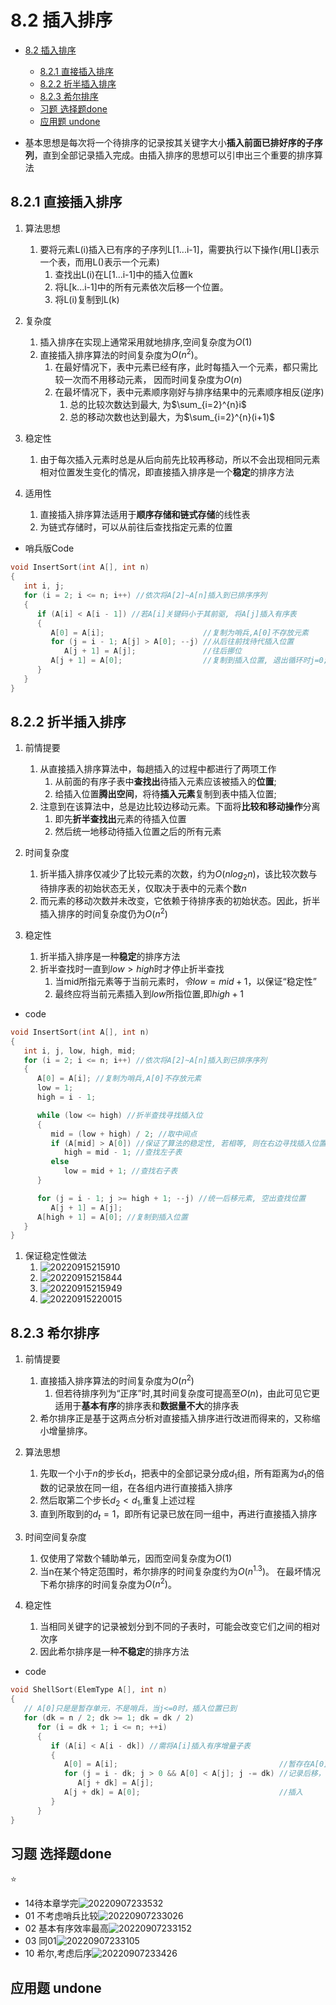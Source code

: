 # 8.2 插入排序

- [8.2 插入排序](#82-插入排序)
  - [8.2.1 直接插入排序](#821-直接插入排序)
  - [8.2.2 折半插入排序](#822-折半插入排序)
  - [8.2.3 希尔排序](#823-希尔排序)
  - [习题 选择题done](#习题-选择题done)
  - [应用题 undone](#应用题-undone)

- 基本思想是每次将一个待排序的记录按其关键字大小**插入前面已排好序的子序列**，直到全部记录插入完成。由插入排序的思想可以引申出三个重要的排序算法

## 8.2.1 直接插入排序

1. 算法思想
   1. 要将元素L(i)插入已有序的子序列L[1...i-1]，需要执行以下操作(用L[]表示一个表，而用L()表示一个元素)
      1. 查找出L(i)在L[1...i-1]中的插入位置k
      2. 将L[k...i-1]中的所有元素依次后移一个位置。
      3. 将L(i)复制到L(k)

2. 复杂度
   1. 插入排序在实现上通常采用就地排序,空间复杂度为$O(1)$
   2. 直接插入排序算法的时间复杂度为$O(n^2)$。
      1. 在最好情况下，表中元素已经有序，此时每插入一个元素，都只需比较一次而不用移动元素， 因而时间复杂度为$O(n)$
      2. 在最坏情况下，表中元素顺序刚好与排序结果中的元素顺序相反(逆序)
         1. 总的比较次数达到最大, 为$\sum_{i=2}^{n}i$
         2. 总的移动次数也达到最大，为$\sum_{i=2}^{n}(i+1)$

3. 稳定性
   1. 由于每次插入元素时总是从后向前先比较再移动，所以不会出现相同元素相对位置发生变化的情况，即直接插入排序是一个**稳定**的排序方法

4. 适用性
   1. 直接插入排序算法适用于**顺序存储和链式存储**的线性表
   2. 为链式存储时，可以从前往后查找指定元素的位置

- 哨兵版Code

```c
void InsertSort(int A[], int n)
{
   int i, j;
   for (i = 2; i <= n; i++) //依次将A[2]~A[n]插入到已排序序列
   {
      if (A[i] < A[i - 1]) //若A[i]关键码小于其前驱, 将A[j]插入有序表
      {
         A[0] = A[i];                      //复制为哨兵,A[0]不存放元素
         for (j = i - 1; A[j] > A[0]; --j) //从后往前找待代插入位置
            A[j + 1] = A[j];               //往后挪位
         A[j + 1] = A[0];                  //复制到插入位置, 退出循环时j=0;
      }
   }
}
```

## 8.2.2 折半插入排序

1. 前情提要
   1. 从直接插入排序算法中，每趟插入的过程中都进行了两项工作
      1. 从前面的有序子表中**查找出**待插入元素应该被插入的**位置**;
      2. 给插入位置**腾出空间**，将待**插入元素**复制到表中插入位置;
   2. 注意到在该算法中，总是边比较边移动元素。下面将**比较和移动操作**分离
      1. 即先**折半查找出**元素的待插入位置
      2. 然后统一地移动待插入位置之后的所有元素

2. 时间复杂度
   1. 折半插入排序仅减少了比较元素的次数，约为$O(nlog_2n)$，该比较次数与待排序表的初始状态无关，仅取决于表中的元素个数$n$
   2. 而元素的移动次数并未改变，它依赖于待排序表的初始状态。因此，折半插入排序的时间复杂度仍为$O(n^2)$

3. 稳定性
   1. 折半插入排序是一种**稳定**的排序方法
   2. 折半查找时一直到$low > high$时才停止折半查找
      1. 当mid所指元素等于当前元素时，$令low=mid+1$，以保证“稳定性”
      2. 最终应将当前元素插入到$low$所指位置,即$high+1$

- code

```c
void InsertSort(int A[], int n)
{
   int i, j, low, high, mid;
   for (i = 2; i <= n; i++) //依次将A[2]~A[n]插入到已排序序列
   {
      A[0] = A[i]; //复制为哨兵,A[0]不存放元素
      low = 1;
      high = i - 1;

      while (low <= high) //折半查找寻找插入位
      {
         mid = (low + high) / 2; //取中间点
         if (A[mid] > A[0]) //保证了算法的稳定性, 若相等, 则在右边寻找插入位置
            high = mid - 1; //查找左子表
         else
            low = mid + 1; //查找右子表
      }

      for (j = i - 1; j >= high + 1; --j) //统一后移元素, 空出查找位置
         A[j + 1] = A[j];
      A[high + 1] = A[0]; //复制到插入位置
   }
}
```

1. 保证稳定性做法
   1. ![20220915215910](https://raw.githubusercontent.com/Logible/Image/main/note_image/20220915215910.png)
   2. ![20220915215844](https://raw.githubusercontent.com/Logible/Image/main/note_image/20220915215844.png)
   3. ![20220915215949](https://raw.githubusercontent.com/Logible/Image/main/note_image/20220915215949.png)
   4. ![20220915220015](https://raw.githubusercontent.com/Logible/Image/main/note_image/20220915220015.png)

## 8.2.3 希尔排序

1. 前情提要
   1. 直接插入排序算法的时间复杂度为$O(n^2)$
      1. 但若待排序列为“正序”时,其时间复杂度可提高至$O(n)$，由此可见它更适用于**基本有序**的排序表和**数据量不大**的排序表
   2. 希尔排序正是基于这两点分析对直接插入排序进行改进而得来的，又称缩小增量排序。

2. 算法思想
   1. 先取一个小于$n$的步长$d_1$，把表中的全部记录分成$d_1$组，所有距离为$d_1$的倍数的记录放在同一组，在各组内进行直接插入排序
   2. 然后取第二个步长$d_2<d_1$,重复上述过程
   3. 直到所取到的$d_t=1$，即所有记录已放在同一组中，再进行直接插入排序

3. 时间空间复杂度
   1. 仅使用了常数个辅助单元，因而空间复杂度为$O(1)$
   2. 当n在某个特定范围时，希尔排序的时间复杂度约为$O(n^{1.3})$。 在最坏情况下希尔排序的时间复杂度为$O(n^2)$。

4. 稳定性
   1. 当相同关键字的记录被划分到不同的子表时，可能会改变它们之间的相对次序
   2. 因此希尔排序是一种**不稳定**的排序方法

- code

```c
void ShellSort(ElemType A[], int n)
{
   // A[0]只是是暂存单元，不是哨兵，当j<=0时，插入位置已到
   for (dk = n / 2; dk >= 1; dk = dk / 2)
      for (i = dk + 1; i <= n; ++i)
      {
         if (A[i] < A[i - dk]) //需将A[i]插入有序增量子表
         {
            A[0] = A[i];                                    //暂存在A[0]
            for (j = i - dk; j > 0 && A[0] < A[j]; j -= dk) //记录后移，查找插入的位置
               A[j + dk] = A[j];                            
            A[j + dk] = A[0];                               //插入
         }
      }
}
```

## 习题 选择题done

⭐

- 14待本章学完![20220907233532](https://raw.githubusercontent.com/Logible/Image/main/note_image/20220907233532.png)
- 01 不考虑哨兵比较![20220907233026](https://raw.githubusercontent.com/Logible/Image/main/note_image/20220907233026.png)
- 02 基本有序效率最高![20220907233152](https://raw.githubusercontent.com/Logible/Image/main/note_image/20220907233152.png)
- 03 同01![20220907233105](https://raw.githubusercontent.com/Logible/Image/main/note_image/20220907233105.png)
- 10 希尔,考虑后序![20220907233426](https://raw.githubusercontent.com/Logible/Image/main/note_image/20220907233426.png)

## 应用题 undone
